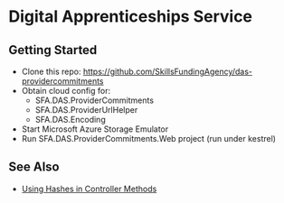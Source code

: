 # Digital Apprenticeships Service

## Getting Started

* Clone this repo: https://github.com/SkillsFundingAgency/das-providercommitments
* Obtain cloud config for:
  * SFA.DAS.ProviderCommitments
  * SFA.DAS.ProviderUrlHelper
  * SFA.DAS.Encoding
* Start Microsoft Azure Storage Emulator
* Run SFA.DAS.ProviderCommitments.Web project (run under kestrel)


## See Also
* [Using Hashes in Controller Methods](docs/UnhashingModelBinding.md "Unhashing Model Binding")
